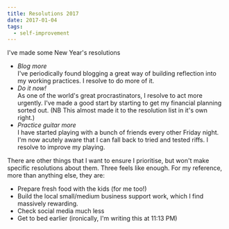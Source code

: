 ```yaml
---
title: Resolutions 2017
date: 2017-01-04
tags:
  - self-improvement
---
```

I've made some New Year's resolutions

* _Blog more_  
  I've periodically found blogging a great way of building reflection into
  my working practices. I resolve to do more of it.
* _Do it now!_  
  As one of the world's great procrastinators, I resolve to act more urgently.
  I've made a good start by starting to get my financial planning sorted out.
  (NB This almost made it to the resolution list in it's own right.)
* _Practice guitar more_  
  I have started playing with a bunch of friends every other Friday night.
  I'm now acutely aware that I can fall back to tried and tested riffs.
  I resolve to improve my playing.

There are other things that I want to ensure I prioritise, but won't make
specific resolutions about them. Three feels like enough. For my reference,
more than anything else, they are:

* Prepare fresh food with the kids (for me too!)
* Build the local small/medium business support work, which I find massively
  rewarding.
* Check social media much less
* Get to bed earlier (ironically, I'm writing this at 11:13 PM)
